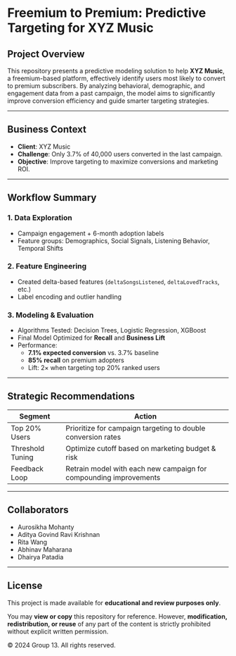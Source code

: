 #  Freemium to Premium: Predictive Targeting for XYZ Music

##  Project Overview
This repository presents a predictive modeling solution to help **XYZ Music**, a freemium-based platform, effectively identify users most likely to convert to premium subscribers. By analyzing behavioral, demographic, and engagement data from a past campaign, the model aims to significantly improve conversion efficiency and guide smarter targeting strategies.

---

##  Business Context
- **Client**: XYZ Music
- **Challenge**: Only 3.7% of 40,000 users converted in the last campaign.
- **Objective**: Improve targeting to maximize conversions and marketing ROI.

---

##  Workflow Summary

### 1. **Data Exploration**
- Campaign engagement + 6-month adoption labels
- Feature groups: Demographics, Social Signals, Listening Behavior, Temporal Shifts

### 2. **Feature Engineering**
- Created delta-based features (`deltaSongsListened`, `deltaLovedTracks`, etc.)
- Label encoding and outlier handling

### 3. **Modeling & Evaluation**
- Algorithms Tested: Decision Trees, Logistic Regression, XGBoost
- Final Model Optimized for **Recall** and **Business Lift**
- Performance:
  - **7.1% expected conversion** vs. 3.7% baseline
  - **85% recall** on premium adopters
  - Lift: 2× when targeting top 20% ranked users

---

##  Strategic Recommendations

| Segment           | Action |
|------------------|--------|
|  Top 20% Users | Prioritize for campaign targeting to double conversion rates |
|  Threshold Tuning | Optimize cutoff based on marketing budget & risk |
|  Feedback Loop  | Retrain model with each new campaign for compounding improvements |

---


##  Collaborators

- Aurosikha Mohanty  
- Aditya Govind Ravi Krishnan  
- Rita Wang  
- Abhinav Maharana  
- Dhairya Patadia  

---

##  License

This project is made available for **educational and review purposes only**.

You may **view or copy** this repository for reference. However, **modification, redistribution, or reuse** of any part of the content is strictly prohibited without explicit written permission.

© 2024 Group 13. All rights reserved.

